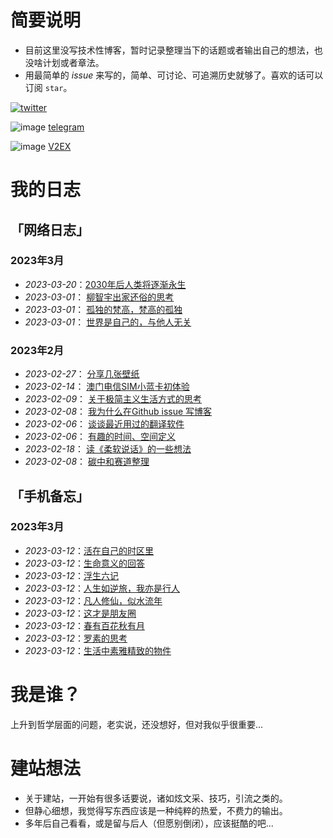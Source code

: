 # 简要说明 
- 目前这里没写技术性博客，暂时记录整理当下的话题或者输出自己的想法，也没啥计划或者章法。
- 用最简单的 _issue_ 来写的，简单、可讨论、可追溯历史就够了。喜欢的话可以订阅 `star`。

[![twitter](https://img.shields.io/badge/twitter-1DA1F2?style=for-the-badge&logo=twitter&logoColor=white)](https://twitter.com/rotkaka13)     

![image](https://user-images.githubusercontent.com/122953296/222032635-f5da0177-7ba3-4c05-acbc-3c92797c7524.png) [telegram](https://t.me/quweixiaoji)   

![image](https://user-images.githubusercontent.com/122953296/222033991-5d535bfd-859d-4628-ba32-94b4ed9b4028.png) [V2EX](https://www.v2ex.com/member/freepoint)  

# 我的日志
## 「网络日志」
### 2023年3月
* _2023-03-20_：[2030年后人类将逐渐永生](https://github.com/freepoint-jsj/freepoint.GitHub.io/blob/main/%E5%BA%93%E5%85%B9%E9%9F%A6%E5%B0%94%EF%BC%9A2030%E5%B9%B4%E5%90%8E%E4%BA%BA%E7%B1%BB%E5%B0%86%E9%80%90%E6%B8%90%E6%B0%B8%E7%94%9F%20.md)
* _2023-03-01_： [柳智宇出家还俗的思考](https://github.com/freepoint-jsj/freepoint.GitHub.io/issues/11#issue-1604395962)
* _2023-03-01_： [孤独的梵高，梵高的孤独](https://github.com/freepoint-jsj/freepoint.GitHub.io/issues/10#issue-1604392458)
* _2023-03-01_： [世界是自己的，与他人无关](https://github.com/freepoint-jsj/freepoint.GitHub.io/issues/9#issue-1604385717)
### 2023年2月
* _2023-02-27_： [分享几张壁纸](https://github.com/freepoint-jsj/freepoint.GitHub.io/blob/134d8457220af8a683609ab7384b0c0764376ef6/%E5%88%86%E4%BA%AB%E5%87%A0%E5%BC%A0%E5%A3%81%E7%BA%B8.md)
* _2023-02-14_： [澳门电信SIM小蓝卡初体验](https://github.com/freepoint-jsj/freepoint.GitHub.io/issues/7#issue-1583917910)
* _2023-02-09_： [关于极简主义生活方式的思考](https://github.com/freepoint-jsj/freepoint.GitHub.io/issues/5#issue-1577294481)
* _2023-02-08_： [我为什么在Github issue 写博客](https://github.com/freepoint-jsj/freepoint.GitHub.io/issues/4#issue-1575885261)
* _2023-02-06_： [谈谈最近用过的翻译软件](https://github.com/freepoint-jsj/freepoint.GitHub.io/issues/1#issue-1571858794)   
* _2023-02-06_： [有趣的时间、空间定义](https://github.com/freepoint-jsj/freepoint.GitHub.io/issues/2#issue-1571862184)
* _2023-02-18_： [读《柔软说话》的一些想法](https://github.com/freepoint-jsj/freepoint.GitHub.io/issues/8#issue-1590360853)
* _2023-02-08_： [碳中和赛道整理](https://github.com/freepoint-jsj/freepoint.GitHub.io/blob/e2eafda802568f948f743ec913c056551e0b9db6/2022-10-14%20_%20%E7%A2%B3%E4%B8%AD%E5%92%8C%E8%B5%9B%E9%81%93%E6%95%B4%E7%90%86.md)

## 「手机备忘」
### 2023年3月
* _2023-03-12_：[活在自己的时区里](https://github.com/freepoint-jsj/freepoint.GitHub.io/issues/21#issue-1620039892)
* _2023-03-12_：[生命意义的回答](https://github.com/freepoint-jsj/freepoint.GitHub.io/issues/22#issue-1620041019)
* _2023-03-12_：[浮生六记](https://github.com/freepoint-jsj/freepoint.GitHub.io/issues/23#issue-1620041359)
* _2023-03-12_：[人生如逆旅，我亦是行人](https://github.com/freepoint-jsj/freepoint.GitHub.io/issues/24#issue-1620042837)
* _2023-03-12_：[凡人修仙，似水流年](https://github.com/freepoint-jsj/freepoint.GitHub.io/issues/25#issue-1620043568)
* _2023-03-12_：[这才是朋友圈](https://github.com/freepoint-jsj/freepoint.GitHub.io/issues/26#issue-1620044230)
* _2023-03-12_：[春有百花秋有月 ](https://github.com/freepoint-jsj/freepoint.GitHub.io/issues/27#issue-1620044749)
* _2023-03-12_：[罗素的思考](https://github.com/freepoint-jsj/freepoint.GitHub.io/issues/28#issue-1620045142)
* _2023-03-12_：[生活中素雅精致的物件](https://github.com/freepoint-jsj/freepoint.GitHub.io/issues/29#issue-1620045657)

# 我是谁？
上升到哲学层面的问题，老实说，还没想好，但对我似乎很重要...

# 建站想法
- 关于建站，一开始有很多话要说，诸如炫文采、技巧，引流之类的。
- 但静心细想，我觉得写东西应该是一种纯粹的热爱，不费力的输出。
- 多年后自己看看，或是留与后人（但愿别倒闭），应该挺酷的吧...
